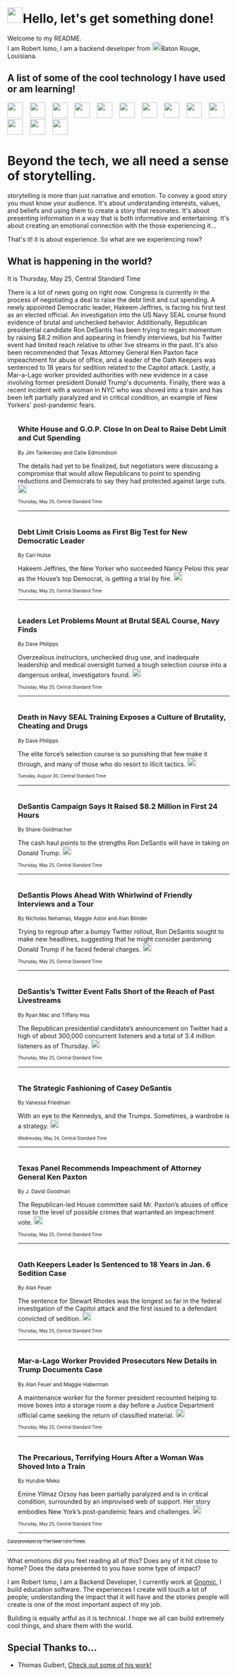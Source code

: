 <h1><img src="https://emojis.slackmojis.com/emojis/images/1643514375/3493/hot-coffee.gif?1643514375" width="35"/>Hello, let's get something done!</h1>

<p>Welcome to my README.<br/>
I am Robert Ismo, I am a backend developer from <img src="https://emojis.slackmojis.com/emojis/images/1638395689/50435/moulin_rouge.png?1638395689" width="20"/>Baton Rouge, Louisiana.</p>
<h2>A list of some of the cool technology I have used or am learning!</h2>
<p>
<img src="https://emojis.slackmojis.com/emojis/images/1643516091/21142/meow_bongotap.gif?1643516091" width="35" alt="">
<img src="https://img.shields.io/badge/Favorite%20Frontend%20Framework-SvelteKit-f83903" alt="">
<img src="https://img.shields.io/badge/Second%20Favorite-Vue-40b581" alt="">
<img src="https://img.shields.io/badge/Most%20Used%20Runtime-Nodejs-78b061" alt="">
<img src="https://emojis.slackmojis.com/emojis/images/1643517416/34482/fire.gif?1643517416" width="35" alt="">
<img src="https://img.shields.io/badge/Javascript%20But%20Better-Typescript-0078ca" alt="">
<img src="https://img.shields.io/badge/Favorite%20Language-Elixir-3e244d" alt="">
<img src="https://img.shields.io/badge/Containerize%20Everything-Docker-6ac9ef" alt="">
<img src="https://emojis.slackmojis.com/emojis/images/1643514596/5999/meow_party.gif?1643514596" width="35" alt="">
<img src="https://img.shields.io/badge/API%20Love%20Language-Graphql-de32a5" alt="">
<img src="https://img.shields.io/badge/Our%20Favorite%20Version%20Controller-Git-e94f33" alt="">
<img src="https://img.shields.io/badge/Favorite%20Database-Redis-d42d1d" alt="">
<img src="https://emojis.slackmojis.com/emojis/images/1643514559/5584/deployparrot.gif?1643514559" width="35" alt="">
<img src="https://img.shields.io/badge/Container%20Interstate-RabbitMQ-f66200" alt="">
<img src="https://img.shields.io/badge/Gotta%20Learn-Kubernetes-316adf" alt="">
<img src="https://img.shields.io/badge/Really%20Mature%20Now-WASM-654fef" alt="">
<img src="https://emojis.slackmojis.com/emojis/images/1666642497/61942/dance_vibe.gif?1666642497" width="35" alt="">
<img src="https://img.shields.io/badge/For%20My%20M1-ARM64-657d96" alt="">
<img src="https://img.shields.io/badge/Loving%20This%20So%20Much-TailwindCSS-17bcb5" alt="">
<img src="https://img.shields.io/badge/Cool%20Build%20Tool-Vite-f9cb24" alt="">
<img src="https://emojis.slackmojis.com/emojis/images/1669231376/62819/working-on-it.gif?1669231376" width="35" alt="">
<img src="https://img.shields.io/badge/Fun%20and%20Easy%20Database-MongoDB-5f8c49" alt="">
<img src="https://img.shields.io/badge/JS%20Life%20Support-NPM-c73737" alt="">
<img src="https://img.shields.io/badge/I%20Liked%20It-DynamoDB-0073b9" alt="">
<img src="https://emojis.slackmojis.com/emojis/images/1643514045/46/question.gif?1643514045" width="35" alt="">
<img src="https://img.shields.io/badge/cool-React-60d6f9" alt="">
<img src="https://img.shields.io/badge/Future%20Big%20Project-Lambda-f37e00" alt="">
<img src="https://img.shields.io/badge/NPM%20But%20Better-PNPM-f1aa07" alt="">
<img src="https://emojis.slackmojis.com/emojis/images/1643514943/9662/fbwow.gif?1643514943" width="35" alt="">
<img src="https://img.shields.io/badge/First%20Language-C-662079" alt="">
<img src="https://img.shields.io/badge/Where%20I%20Deploy%20Frontend-Vercel-000000" alt="">
<img src="https://img.shields.io/badge/Who%20Does%20not%20Want%20an%20App-Swift-f9492a" alt="">
<img src="https://emojis.slackmojis.com/emojis/images/1643514058/151/javascript.png?1643514058" width="35" alt="">
<img src="https://img.shields.io/badge/cool-Python-fbd542" alt="">
<img src="https://img.shields.io/badge/Favorite%20Something-Stripe-656cdc" alt="">
<img src="https://img.shields.io/badge/Of%20Course-HTML5-ed6327" alt="">
<img src="https://emojis.slackmojis.com/emojis/images/1660415405/60731/bomb.gif?1660415405" width="35" alt="">
<img src="https://img.shields.io/badge/hate-CSS-2964ec" alt="">
<img src="https://img.shields.io/badge/Learning-CircleCI-141215" alt="">
<img src="https://img.shields.io/badge/Learning-Rust-fbbb3b" alt="">
<img src="https://emojis.slackmojis.com/emojis/images/1660415397/60712/writing-hand.gif?1660415397" width="35" alt="">
<img src="https://img.shields.io/badge/Dev%20Browser%20of%20Choice-Firefox-cc4e26" alt="">
<img src="https://img.shields.io/badge/Recoverying%20From%20Windows-UNIX-1781e3" alt="">
<img src="https://img.shields.io/badge/LOVE-LogSeq-90c1c2" alt="">
<img src="https://emojis.slackmojis.com/emojis/images/1643514066/223/kirby.gif?1643514066" width="35" alt="">
<img src="https://img.shields.io/badge/Daily%20Driver-MacOS-e6e6e8" alt="">
<img src="https://img.shields.io/badge/Git%20Server-Github-000000" alt="">
<img src="https://img.shields.io/badge/enjoyable-EC2-f17428" alt="">
<img src="https://emojis.slackmojis.com/emojis/images/1643514239/2069/excited.gif?1643514239" width="35" alt="">
</p>
<h1>Beyond the tech, we all need a sense of storytelling.</h1>
<p>storytelling is more than just narrative and emotion. To convey a good story you must know your audience. It's about understanding interests, values, and beliefs and using them to create a story that resonates. It's about presenting information in a way that is both informative and entertaining. It's about creating an emotional connection with the those experiencing it...</p>
<p>That's it! it is about experience. So what are we experiencing now?</p>
<h2>What is happening in the world?</h2>
<p>It is Thursday, May 25, Central Standard Time</p>
<p>
There is a lot of news going on right now. Congress is currently in the process of negotiating a deal to raise the debt limit and cut spending. A newly appointed Democratic leader, Hakeem Jeffries, is facing his first test as an elected official. An investigation into the US Navy SEAL course found evidence of brutal and unchecked behavior. Additionally, Republican presidential candidate Ron DeSantis has been trying to regain momentum by raising $8.2 million and appearing in friendly interviews, but his Twitter event had limited reach relative to other live streams in the past. It&#39;s also been recommended that Texas Attorney General Ken Paxton face impeachment for abuse of office, and a leader of the Oath Keepers was sentenced to 18 years for sedition related to the Capitol attack. Lastly, a Mar-a-Lago worker provided authorities with new evidence in a case involving former president Donald Trump&#39;s documents. Finally, there was a recent incident with a woman in NYC who was shoved into a train and has been left partially paralyzed and in critical condition, an example of New Yorkers&#39; post-pandemic fears.</p>
<ol>
<img src="https://img.shields.io/badge/-us-blue" alt="">
<h3>White House and G.O.P. Close In on Deal to Raise Debt Limit and Cut Spending</h3>
<sub>By Jim Tankersley and Catie Edmondson</sub>
<p>The details had yet to be finalized, but negotiators were discussing a compromise that would allow Republicans to point to spending reductions and Democrats to say they had protected against large cuts.  <a href="https://nyti.ms/3q8ZDZV"><img src="https://developer.nytimes.com/files/poweredby_nytimes_30b.png?v=1583354208352" height="20"></a></p>
<sub><sub>Thursday, May 25, Central Standard Time</sub></sub>
<hr/>
<img src="https://img.shields.io/badge/-us-blue" alt="">
<h3>Debt Limit Crisis Looms as First Big Test for New Democratic Leader</h3>
<sub>By Carl Hulse</sub>
<p>Hakeem Jeffries, the New Yorker who succeeded Nancy Pelosi this year as the House’s top Democrat, is getting a trial by fire.  <a href="https://nyti.ms/3MWOa8s"><img src="https://developer.nytimes.com/files/poweredby_nytimes_30b.png?v=1583354208352" height="20"></a></p>
<sub><sub>Thursday, May 25, Central Standard Time</sub></sub>
<hr/>
<img src="https://img.shields.io/badge/-us-blue" alt="">
<h3>Leaders Let Problems Mount at Brutal SEAL Course, Navy Finds</h3>
<sub>By Dave Philipps</sub>
<p>Overzealous instructors, unchecked drug use, and inadequate leadership and medical oversight turned a tough selection course into a dangerous ordeal, investigators found.  <a href="https://nyti.ms/42dnsg9"><img src="https://developer.nytimes.com/files/poweredby_nytimes_30b.png?v=1583354208352" height="20"></a></p>
<sub><sub>Thursday, May 25, Central Standard Time</sub></sub>
<hr/>
<img src="https://img.shields.io/badge/-us-blue" alt="">
<h3>Death in Navy SEAL Training Exposes a Culture of Brutality, Cheating and Drugs</h3>
<sub>By Dave Philipps</sub>
<p>The elite force’s selection course is so punishing that few make it through, and many of those who do resort to illicit tactics.  <a href="https://nyti.ms/3cspGVt"><img src="https://developer.nytimes.com/files/poweredby_nytimes_30b.png?v=1583354208352" height="20"></a></p>
<sub><sub>Tuesday, August 30, Central Standard Time</sub></sub>
<hr/>
<img src="https://img.shields.io/badge/-us-blue" alt="">
<h3>DeSantis Campaign Says It Raised $8.2 Million in First 24 Hours</h3>
<sub>By Shane Goldmacher</sub>
<p>The cash haul points to the strengths Ron DeSantis will have in taking on Donald Trump.  <a href="https://nyti.ms/3Wyl9TI"><img src="https://developer.nytimes.com/files/poweredby_nytimes_30b.png?v=1583354208352" height="20"></a></p>
<sub><sub>Thursday, May 25, Central Standard Time</sub></sub>
<hr/>
<img src="https://img.shields.io/badge/-us-blue" alt="">
<h3>DeSantis Plows Ahead With Whirlwind of Friendly Interviews and a Tour</h3>
<sub>By Nicholas Nehamas, Maggie Astor and Alan Blinder</sub>
<p>Trying to regroup after a bumpy Twitter rollout, Ron DeSantis sought to make new headlines, suggesting that he might consider pardoning Donald Trump if he faced federal charges.  <a href="https://nyti.ms/3otl72Y"><img src="https://developer.nytimes.com/files/poweredby_nytimes_30b.png?v=1583354208352" height="20"></a></p>
<sub><sub>Thursday, May 25, Central Standard Time</sub></sub>
<hr/>
<img src="https://img.shields.io/badge/-technology-blue" alt="">
<h3>DeSantis’s Twitter Event Falls Short of the Reach of Past Livestreams</h3>
<sub>By Ryan Mac and Tiffany Hsu</sub>
<p>The Republican presidential candidate’s announcement on Twitter had a high of about 300,000 concurrent listeners and a total of 3.4 million listeners as of Thursday.  <a href="https://nyti.ms/3Mw9SPr"><img src="https://developer.nytimes.com/files/poweredby_nytimes_30b.png?v=1583354208352" height="20"></a></p>
<sub><sub>Thursday, May 25, Central Standard Time</sub></sub>
<hr/>
<img src="https://img.shields.io/badge/-style-blue" alt="">
<h3>The Strategic Fashioning of Casey DeSantis</h3>
<sub>By Vanessa Friedman</sub>
<p>With an eye to the Kennedys, and the Trumps. Sometimes, a wardrobe is a strategy.  <a href="https://nyti.ms/43lrOD6"><img src="https://developer.nytimes.com/files/poweredby_nytimes_30b.png?v=1583354208352" height="20"></a></p>
<sub><sub>Wednesday, May 24, Central Standard Time</sub></sub>
<hr/>
<img src="https://img.shields.io/badge/-us-blue" alt="">
<h3>Texas Panel Recommends Impeachment of Attorney General Ken Paxton</h3>
<sub>By J. David Goodman</sub>
<p>The Republican-led House committee said Mr. Paxton’s abuses of office rose to the level of possible crimes that warranted an impeachment vote.  <a href="https://nyti.ms/3OG3dF8"><img src="https://developer.nytimes.com/files/poweredby_nytimes_30b.png?v=1583354208352" height="20"></a></p>
<sub><sub>Thursday, May 25, Central Standard Time</sub></sub>
<hr/>
<img src="https://img.shields.io/badge/-us-blue" alt="">
<h3>Oath Keepers Leader Is Sentenced to 18 Years in Jan. 6 Sedition Case</h3>
<sub>By Alan Feuer</sub>
<p>The sentence for Stewart Rhodes was the longest so far in the federal investigation of the Capitol attack and the first issued to a defendant convicted of sedition.  <a href="https://nyti.ms/3qd4md2"><img src="https://developer.nytimes.com/files/poweredby_nytimes_30b.png?v=1583354208352" height="20"></a></p>
<sub><sub>Thursday, May 25, Central Standard Time</sub></sub>
<hr/>
<img src="https://img.shields.io/badge/-us-blue" alt="">
<h3>Mar-a-Lago Worker Provided Prosecutors New Details in Trump Documents Case</h3>
<sub>By Alan Feuer and Maggie Haberman</sub>
<p>A maintenance worker for the former president recounted helping to move boxes into a storage room a day before a Justice Department official came seeking the return of classified material.  <a href="https://nyti.ms/45tInP4"><img src="https://developer.nytimes.com/files/poweredby_nytimes_30b.png?v=1583354208352" height="20"></a></p>
<sub><sub>Thursday, May 25, Central Standard Time</sub></sub>
<hr/>
<img src="https://img.shields.io/badge/-nyregion-blue" alt="">
<h3>The Precarious, Terrifying Hours After a Woman Was Shoved Into a Train</h3>
<sub>By Hurubie Meko</sub>
<p>Emine Yilmaz Ozsoy has been partially paralyzed and is in critical condition, surrounded by an improvised web of support. Her story embodies New York’s post-pandemic fears and challenges.  <a href="https://nyti.ms/42a8RlP"><img src="https://developer.nytimes.com/files/poweredby_nytimes_30b.png?v=1583354208352" height="20"></a></p>
<sub><sub>Thursday, May 25, Central Standard Time</sub></sub>
<hr/>
</ol>
<a href="https://developer.nytimes.com"><sub><sub>Data provided by The New York Times</sub></sub></a>
<hr/>
<p>What emotions did you feel reading all of this? Does any of it hit close to home? Does the data presented to you have some type of impact?</p>
<p>I am Robert Ismo, I am a Backend Developer, I currently work at <a href="https://gnomic.education/">Gnomic</a>, I build education software. The experiences I create will touch a lot of people; understanding the impact that it will have and the stories people will create is one of the most important aspect of my job.</p>
<p>Building is equally artful as it is technical. I hope we all can build extremely cool things, and share them with the world.</p>
<h2>Special Thanks to...</h2>
<ul>
<li>Thomas Guibert, <a href="https://github.com/thmsgbrt/thmsgbrt">Check out some of his work!</a></li>
</ul>